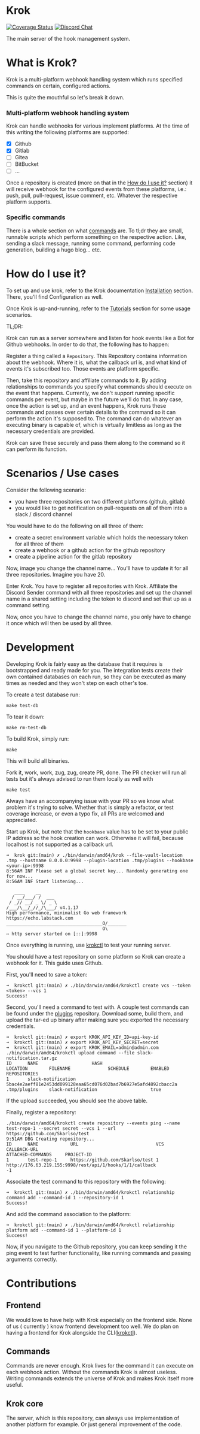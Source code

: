 # Krok

[![Coverage Status](https://coveralls.io/repos/github/krok-o/krok/badge.svg)](https://coveralls.io/github/krok-o/krok)
[![Discord Chat](https://img.shields.io/discord/799290432567771146.svg)](https://discord.gg/)

The main server of the hook management system.

# What is Krok?

Krok is a multi-platform webhook handling system which runs specified commands on certain, configured actions.

This is quite the mouthful so let's break it down.

### Multi-platform webhook handling system

Krok can handle webhooks for various implement platforms. At the time of this writing the following platforms are supported:

- [x] Github
- [x] Gitlab
- [ ] Gitea
- [ ] BitBucket
- [ ] ...

Once a repository is created (more on that in the [How do I use it?](#how-do-i-use-it) section) it will receive webhook for the
configured events from these platforms, i.e.: push, pull, pull-request, issue comment, etc. Whatever the respective platform supports.

### Specific commands

There is a whole section on what [commands](#commands) are. To tl;dr they are small, runnable scripts which perform something on
the respective action. Like, sending a slack message, running some command, performing code generation, building a hugo blog... etc.

# How do I use it?

To set up and use krok, refer to the Krok documentation [Installation](https://krok.app/basics/installation/) section. There, you'll
find Configuration as well.

Once Krok is up-and-running, refer to the [Tutorials](https://krok.app/tutorial/) section for some usage scenarios.

TL;DR:

Krok can run as a server somewhere and listen for hook events like a Bot for Github webhooks. In order to do that, the following
has to happen:

Register a thing called a `Repository`. This Repository contains information about the webhook. Where it is, what the callback
url is, and what kind of events it's subscribed too. Those events are platform specific.

Then, take this repository and affiliate commands to it. By adding relationships to commands you specify what commands
should execute on the event that happens. Currently, we don't support running specific commands per event, but maybe in the
future we'll do that. In any case, once the action is set up, and an event happens, Krok runs these commands and passes over
certain details to the command so it can perform the action it's supposed to. The command can do whatever an executing binary
is capable of, which is virtually limitless as long as the necessary credentials are provided.

Krok can save these securely and pass them along to the command so it can perform its function.

# Scenarios / Use cases

Consider the following scenario:

- you have three repositories on two different platforms (github, gitlab)
- you would like to get notification on pull-requests on all of them into a slack / discord channel

You would have to do the following on all three of them:

- create a secret environment variable which holds the necessary token for all three of them
- create a webhook or a github action for the github repository
- create a pipeline action for the gitlab repository

Now, image you change the channel name... You'll have to update it for all three repositories. Imagine you have 20.

Enter Krok. You have to register all repositories with Krok. Affiliate the Discord Sender command with all three repositories
and set up the channel name in a shared setting including the token to discord and set that up as a command setting.

Now, once you have to change the channel name, you only have to change it once which will then be used by all three.

# Development

Developing Krok is fairly easy as the database that it requires is bootstrapped and ready made for you.
The integration tests create their own contained databases on each run, so they can be executed as many times as needed
and they won't step on each other's toe.

To create a test database run:

```
make test-db
```

To tear it down:

```
make rm-test-db
```

To build Krok, simply run:

```
make
```

This will build all binaries.

Fork it, work, work, zug, zug, create PR, done. The PR checker will run all tests but it's always advised to run them locally as well with

```
make test
```

Always have an accompanying issue with your PR so we know what problem it's trying to solve. Whether that is simply a refactor, or test coverage
increase, or even a typo fix, all PRs are welcomed and appreciated.

Start up Krok, but note that the `hookbase` value has to be set to your public IP address so the hook creation can work. Otherwise it will fail, because
localhost is not supported as a callback url.

```
➜  krok git:(main) ✗ ./bin/darwin/amd64/krok --file-vault-location .tmp --hostname 0.0.0.0:9998 --plugin-location .tmp/plugins --hookbase <your-ip>:9998
8:56AM INF Please set a global secret key... Randomly generating one for now...
8:56AM INF Start listening...

   ____    __
  / __/___/ /  ___
 / _// __/ _ \/ _ \
/___/\__/_//_/\___/ v4.1.17
High performance, minimalist Go web framework
https://echo.labstack.com
____________________________________O/_______
                                    O\
⇨ http server started on [::]:9998
```

Once everything is running, use [krokctl](https://github.com/krok-o/krokctl) to test your running server.

You should have a test repository on some platform so Krok can create a webhook for it. This guide uses Github.

First, you'll need to save a token:

```
➜  krokctl git:(main) ✗ ./bin/darwin/amd64/krokctl create vcs --token <token> --vcs 1
Success!
```

Second, you'll need a command to test with. A couple test commands can be found under the [plugins](https://github.com/krok-o/plugins) repository.
Download some, build them, and upload the tar-ed up binary after making sure you exported the necessary credentials.

```
➜  krokctl git:(main) ✗ export KROK_API_KEY_ID=api-key-id
➜  krokctl git:(main) ✗ export KROK_API_KEY_SECRET=secret
➜  krokctl git:(main) ✗ export KROK_EMAIL=admin@admin.com
./bin/darwin/amd64/krokctl upload command --file slack-notification.tar.gz
ID      NAME                    HASH                                                                    LOCATION        FILENAME              SCHEDULE        ENABLED REPOSITORIES
1       slack-notification      5bac4e2aeff81e2453dd099128eaa65cd076d02bad7b6927e5afd4892cbacc2a        .tmp/plugins    slack-notification                    true
```

If the upload succeeded, you should see the above table.

Finally, register a repository:

```
./bin/darwin/amd64/krokctl create repository --events ping --name test-repo-1 --secret secret --vcs 1 --url https://github.com/Skarlso/test
9:51AM DBG Creating repository...
ID      NAME            URL                             VCS     CALLBACK-URL                                                    ATTACHED-COMMANDS     PROJECT-ID
1       test-repo-1     https://github.com/Skarlso/test 1       http://176.63.219.155:9998/rest/api/1/hooks/1/1/callback                              -1
```

Associate the test command to this repository with the following:

```
➜  krokctl git:(main) ✗ ./bin/darwin/amd64/krokctl relationship command add --command-id 1 --repository-id 1
Success!
```

And add the command association to the platform:

```
➜  krokctl git:(main) ✗ ./bin/darwin/amd64/krokctl relationship platform add --command-id 1 --platform-id 1
Success!
```

Now, if you navigate to the Github repository, you can keep sending it the ping event to test further functionality, like running commands and passing arguments correctly.

# Contributions

## Frontend

We would love to have help with Krok especially on the frontend side. None of us ( currently ) know frontend development too well.
We do plan on having a frontend for Krok alongside the CLI([krokctl](https://github.com/krok-o/krokctl)).

## Commands

Commands are never enough. Krok lives for the command it can execute on each webhook action. Without the commands Krok is almost useless.
Writing commands extends the universe of Krok and makes Krok itself more useful.

## Krok core

The server, which is this repository, can always use implementation of another platform for example. Or just general improvement of the code.